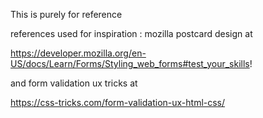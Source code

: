 This is purely for reference

references used for inspiration
: mozilla postcard design 
at

https://developer.mozilla.org/en-US/docs/Learn/Forms/Styling_web_forms#test_your_skills!

and form validation ux tricks at

https://css-tricks.com/form-validation-ux-html-css/

